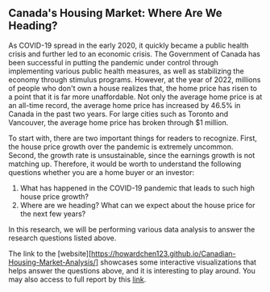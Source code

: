 ## Canada's Housing Market: Where Are We Heading?

As COVID-19 spread in the early 2020, it quickly became a public health crisis and further led to an economic crisis. The Government of Canada has been successful in putting the pandemic under control through implementing various public health measures, as well as stabilizing the economy through stimulus programs. However, at the year of 2022, millions of people who don't own a house realizes that, the home price has risen to a point that it is far more unaffordable. Not only the average home price is at an all-time record, the average home price has increased by 46.5% in Canada in the past two years. For large cities such as Toronto and Vancouver, the average home price has broken through \$1 million.

To start with, there are two important things for readers to recognize. First, the house price growth over the pandemic is extremely uncommon. Second, the growth rate is unsustainable, since the earnings growth is not matching up. Therefore, it would be worth to understand the following questions whether you are a home buyer or an investor:

1.  What has happened in the COVID-19 pandemic that leads to such high house price growth?
2.  Where are we heading? What can we expect about the house price for the next few years?

In this research, we will be performing various data analysis to answer the research questions listed above.

The link to the [website][https://howardchen123.github.io/Canadian-Housing-Market-Analysis/] showcases some interactive visualizations that helps answer the questions above, and it is interesting to play around. You may also access to full report by this <a href="jsc370_report.pdf" download>link</a>.
